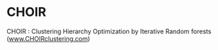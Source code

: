 # CHOIR
CHOIR : Clustering Hierarchy Optimization by Iterative Random forests (www.CHOIRclustering.com)
